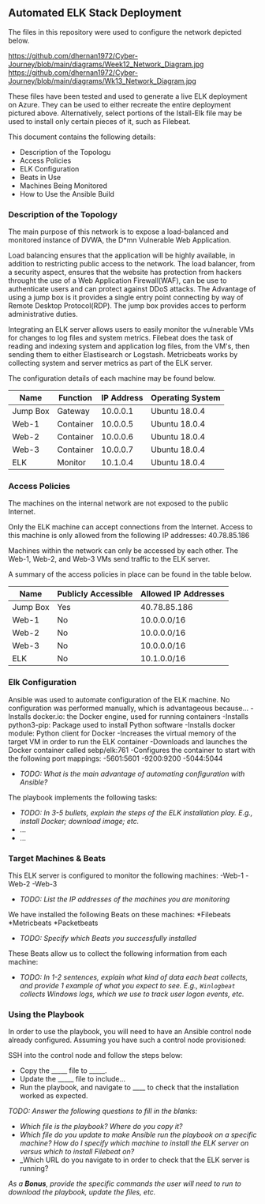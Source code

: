 ## Automated ELK Stack Deployment

The files in this repository were used to configure the network depicted below.

https://github.com/dhernan1972/Cyber-Journey/blob/main/diagrams/Week12_Network_Diagram.jpg
https://github.com/dhernan1972/Cyber-Journey/blob/main/diagrams/Wk13_Network_Diagram.jpg

These files have been tested and used to generate a live ELK deployment on Azure. They can be used to either recreate the entire deployment pictured above. Alternatively, select portions of the Istall-Elk file may be used to install only certain pieces of it, such as Filebeat.

This document contains the following details:
* Description of the Topologu
* Access Policies
* ELK Configuration
* Beats in Use
* Machines Being Monitored
* How to Use the Ansible Build


### Description of the Topology

The main purpose of this network is to expose a load-balanced and monitored instance of DVWA, the D*mn Vulnerable Web Application.

Load balancing ensures that the application will be highly available, in addition to restricting public access to the network.
The load balancer, from a security aspect, ensures that the website has protection from hackers throught the use of a Web Application Firewall(WAF), 
can be use to authenticate users and can protect against DDoS attacks.  The Advantage of using a jump box is it provides a single entry point 
connecting by way of Remote Desktop Protocol(RDP). The jump box provides acces to perform administrative duties.

Integrating an ELK server allows users to easily monitor the vulnerable VMs for changes to log files and system metrics.
Filebeat does the task of reading and indexing system and application log files, from the VM's, then sending them to either Elastisearch or 
Logstash. Metricbeats works by collecting system and server metrics as part of the ELK server.

The configuration details of each machine may be found below.

| Name     | Function | IP Address | Operating System |
|----------|----------|------------|------------------|
| Jump Box | Gateway  | 10.0.0.1   | Ubuntu 18.0.4    |
| Web-1    | Container| 10.0.0.5   | Ubuntu 18.0.4    |
| Web-2    | Container| 10.0.0.6   | Ubuntu 18.0.4    |
| Web-3    | Container| 10.0.0.7   | Ubuntu 18.0.4    |
| ELK      | Monitor  | 10.1.0.4   | Ubuntu 18.0.4    |

### Access Policies

The machines on the internal network are not exposed to the public Internet. 

Only the ELK machine can accept connections from the Internet. Access to this machine is only allowed from the following IP addresses:
40.78.85.186

Machines within the network can only be accessed by each other. The Web-1, Web-2, and Web-3 VMs send traffic to the ELK server.


A summary of the access policies in place can be found in the table below.

| Name     | Publicly Accessible | Allowed IP Addresses |
|----------|---------------------|----------------------|
| Jump Box | Yes                 | 40.78.85.186         |
| Web-1    | No                  | 10.0.0.0/16          |
| Web-2    | No                  | 10.0.0.0/16          |
| Web-3    | No                  | 10.0.0.0/16          |
| ELK      | No                  | 10.1.0.0/16          |

### Elk Configuration

Ansible was used to automate configuration of the ELK machine. No configuration was performed manually, which is advantageous because...
-Installs docker.io: the Docker engine, used for running containers
-Installs python3-pip: Package used to install Python software
-Installs docker module: Python client for Docker
-Increases the virtual memory of the target VM in order to run the ELK container
-Downloads and launches the Docker container called sebp/elk:761
-Configures the container to start with the following port mappings:
  -5601:5601
  -9200:9200
  -5044:5044
  
- _TODO: What is the main advantage of automating configuration with Ansible?_

The playbook implements the following tasks:
- _TODO: In 3-5 bullets, explain the steps of the ELK installation play. E.g., install Docker; download image; etc._
- ...
- ...

### Target Machines & Beats
This ELK server is configured to monitor the following machines:
-Web-1
-Web-2
-Web-3

- _TODO: List the IP addresses of the machines you are monitoring_

We have installed the following Beats on these machines:
*Filebeats
*Metricbeats
*Packetbeats

- _TODO: Specify which Beats you successfully installed_

These Beats allow us to collect the following information from each machine:
- _TODO: In 1-2 sentences, explain what kind of data each beat collects, and provide 1 example of what you expect to see. E.g., `Winlogbeat` collects Windows logs, which we use to track user logon events, etc._

### Using the Playbook
In order to use the playbook, you will need to have an Ansible control node already configured. Assuming you have such a control node provisioned: 

SSH into the control node and follow the steps below:
- Copy the _____ file to _____.
- Update the _____ file to include...
- Run the playbook, and navigate to ____ to check that the installation worked as expected.

_TODO: Answer the following questions to fill in the blanks:_
- _Which file is the playbook? Where do you copy it?_
- _Which file do you update to make Ansible run the playbook on a specific machine? How do I specify which machine to install the ELK server on versus which to install Filebeat on?_
- _Which URL do you navigate to in order to check that the ELK server is running?

_As a **Bonus**, provide the specific commands the user will need to run to download the playbook, update the files, etc._
